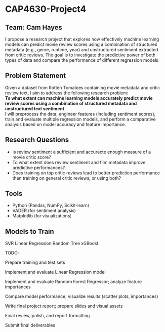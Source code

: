 # CAP4630-Project4

## Team: Cam Hayes
I propose a research project that explores how effectively machine learning models can predict movie review scores using a combination of structured metadata (e.g., genre, runtime, year) and unstructured sentiment extracted from critic reviews. The goal is to investigate the predictive power of both types of data and compare the performance of different regression models.
## Problem Statement
Given a dataset from Rotten Tomatoes containing movie metadata and critic review text, I aim to address the following research problem:  
**To what extent can machine learning models accurately predict movie review scores using a combination of structured metadata and unstructured text sentiment**  
I will preprocess the data, engineer features (including sentiment scores), train and evaluate multiple regression models, and perform a comparative analysis based on model accuracy and feature importance.
## Research Questions
* Is review sentiment a sufficient and accuracte enough measure of a movie critic score?
* To what extent does review sentiment and film metadata improve predictive performances?
* Does training on top critic reviews lead to better prediction performance than training on general critic reviews, or using both?
## Tools
* Python (Pandas, NumPy, Scikit-learn)
* VADER (for sentiment analysis)
* Matplotlib (for visualizations)

## Models to Train
SVR
Linear Regression
Random Tree
xGBoost

TODO: 

Prepare training and test sets

Implement and evaluate Linear Regression model

Implement and evaluate Random Forest Regressor; analyze feature importances

Compare model performance; visualize results (scatter plots, importances)

Write final project report; prepare slides and visual assets

Final review, polish, and report formatting

Submit final deliverables